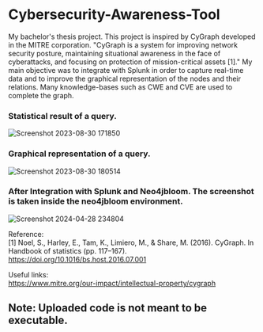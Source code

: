 # Cybersecurity-Awareness-Tool
My bachelor's thesis project. This project is inspired by CyGraph developed in the MITRE corporation. "CyGraph is a system for improving network   security posture, maintaining situational awareness in the face of cyberattacks, and focusing on protection of mission-critical assets [1]." My main objective was to integrate with Splunk in order to capture real-time data and to improve the graphical representation of the nodes and their relations. Many knowledge-bases such as CWE and CVE are used to complete the graph.  


  ### Statistical result of a query.
![Screenshot 2023-08-30 171850](https://github.com/user-attachments/assets/ce2cd00f-2e6a-4dc2-b3e2-7af8adf7f6ee)  
  
  ### Graphical representation of a query.
![Screenshot 2023-08-30 180514](https://github.com/user-attachments/assets/736db205-4cdc-42a1-8cff-d86ca62dd348)  

  ### After Integration with Splunk and Neo4jbloom. The screenshot is taken inside the neo4jbloom environment.
![Screenshot 2024-04-28 234804](https://github.com/user-attachments/assets/52cbf47b-8001-4f48-a442-6b5afab394cc)  


Reference:  
[1] Noel, S., Harley, E., Tam, K., Limiero, M., & Share, M. (2016). CyGraph. In Handbook of statistics (pp. 117–167). https://doi.org/10.1016/bs.host.2016.07.001  

Useful links:  
https://www.mitre.org/our-impact/intellectual-property/cygraph  

## Note: Uploaded code is not meant to be executable.


